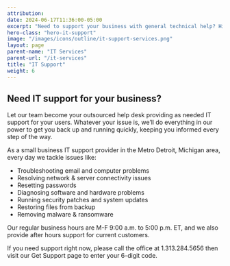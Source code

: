 ```yaml
---
attribution:
date: 2024-06-17T11:36:00-05:00
excerpt: "Need to support your business with general technical help? Hire us to be your help desk."
hero-class: "hero-it-support"
image: "/images/icons/outline/it-support-services.png"
layout: page
parent-name: "IT Services"
parent-url: "/it-services"
title: "IT Support"
weight: 6
---
```


## Need IT support for your business?

Let our team become your outsourced help desk providing as needed IT support for your users. Whatever your issue is, we’ll do everything in our power to get you back up and running quickly, keeping you informed every step of the way. 

As a small business IT support provider in the Metro Detroit, Michigan area, every day we tackle issues like:

- Troubleshooting email and computer problems
- Resolving network & server connectivity issues
- Resetting passwords
- Diagnosing software and hardware problems
- Running security patches and system updates
- Restoring files from backup
- Removing malware & ransomware

Our regular business hours are M-F 9:00 a.m. to 5:00 p.m. ET, and we also provide after hours support for current customers.

If you need support right now, please call the office at 1.313.284.5656 then visit our Get Support page to enter your 6-digit code.